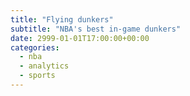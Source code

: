 ```yaml
---
title: "Flying dunkers"
subtitle: "NBA's best in-game dunkers"
date: 2999-01-01T17:00:00+00:00
categories: 
  - nba
  - analytics
  - sports
---
```


